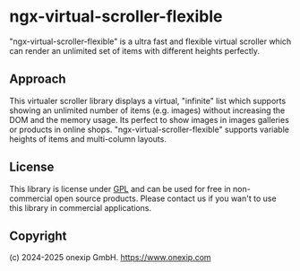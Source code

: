 # ngx-virtual-scroller-flexible
"ngx-virtual-scroller-flexible" is a ultra fast and flexible virtual scroller which can render an unlimited set of items with different heights perfectly.


## Approach
This virtualer scroller library displays a virtual, "infinite" list which supports showing an unlimited number of items (e.g. images) without increasing the DOM and the memory usage. Its perfect to show images in images galleries or products in online shops. "ngx-virtual-scroller-flexible" supports variable heights of items and multi-column layouts.

## License
This library is license under [GPL](https://de.wikipedia.org/wiki/GNU_General_Public_License) and can be used for free in non-commercial open source products. Please contact us if you wan't to use this library in commercial applications.

## Copyright
(c) 2024-2025 onexip GmbH. https://www.onexip.com
